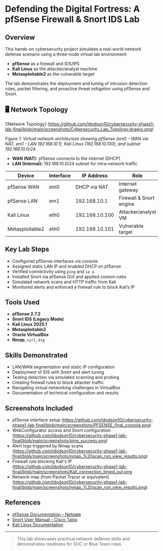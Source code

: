 # Defending the Digital Fortress: A pfSense Firewall & Snort IDS Lab

## Overview
This hands-on cybersecurity project simulates a real-world network defense scenario using a three-node virtual lab environment:  
- **pfSense** as a firewall and IDS/IPS  
- **Kali Linux** as the attacker/analyst machine  
- **Metasploitable2** as the vulnerable target

The lab demonstrates the deployment and tuning of intrusion detection rules, packet filtering, and proactive threat mitigation using pfSense and Snort.

## 🖥️ Network Topology

![Network Topology] (https://github.com/ldodson10/cybersecurity-phase1-lab-final/blob/main/screenshots/Cybersecurity_Lab_Topology.drawio.png)

*Figure 1: Virtual network architecture showing pfSense (em0 – WAN via NAT, em1 - LAN 192.168.10.1), Kali Linux (192.168.10.100), and subnet 192.168.10.0/24.*

- **WAN (NAT):** pfSense connects to the internet (DHCP)
- **LAN (Internal):** 192.168.10.0/24 subnet for intra-network traffic

| Device           | Interface | IP Address       | Role                    |
|------------------|-----------|------------------|-------------------------|
| pfSense WAN      | em0       | DHCP via NAT     | Internet gateway        |
| pfSense LAN      | em1       | 192.168.10.1     | Firewall & Snort engine |
| Kali Linux       | eth0      | 192.168.10.100   | Attacker/analyst VM     |
| Metasploitable2  | eth0      | 192.168.10.101   | Vulnerable target       |

## Key Lab Steps

- Configured pfSense interfaces via console
- Assigned static LAN IP and enabled DHCP on pfSense
- Verified connectivity using `ping` and `ip a`
- Installed Snort via pfSense GUI and applied custom rules
- Simulated network scans and HTTP traffic from Kali
- Monitored alerts and enforced a firewall rule to block Kali’s IP

## Tools Used

- **pfSense 2.7.2**
- **Snort IDS (Legacy Mode)**
- **Kali Linux 2025.1**
- **Metasploitable2**
- **Oracle VirtualBox**
- **Nmap**, `curl`, `dig`

## Skills Demonstrated

- LAN/WAN segmentation and static IP configuration  
- Deployment of IDS with Snort and alert tuning  
- Testing detection via simulated scanning and probing  
- Creating firewall rules to block attacker traffic  
- Navigating virtual networking challenges in VirtualBox  
- Documentation of technical configuration and results

## Screenshots Included

- pfSense interface setup (https://github.com/ldodson10/cybersecurity-phase1-lab-final/blob/main/screenshots/PFSENSE_final_console.png)
- WebConfigurator access and Snort configuration (https://github.com/ldodson10/cybersecurity-phase1-lab-final/blob/main/screenshots/ping_success.png)
- Alert logs triggered by Nmap scans (https://github.com/ldodson10/cybersecurity-phase1-lab-final/blob/main/screenshots/nmap_%20scan_run_view_results.png)
- Firewall rule blocking Kali's IP (https://github.com/ldodson10/cybersecurity-phase1-lab-final/blob/main/screenshots/Kali_connection_timed_out.png
- Network map (from Packet Tracer or equivalent) (https://github.com/ldodson10/cybersecurity-phase1-lab-final/blob/main/screenshots/nmap_%20scan_run_view_results.png)

## References

- [pfSense Documentation – Netgate](https://docs.netgate.com/pfsense/en/latest/)
- [Snort User Manual – Cisco Talos](https://docs.snort.org/)
- [Kali Linux Documentation](https://www.kali.org/docs/)

---

> This lab showcases practical network defense skills and demonstrates readiness for SOC or Blue Team roles.

